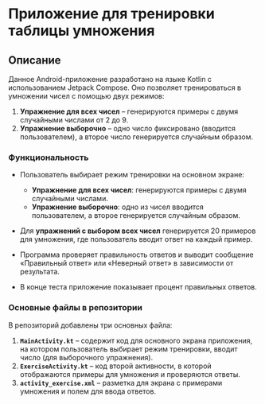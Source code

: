 # Приложение для тренировки таблицы умножения

## Описание

Данное Android-приложение разработано на языке Kotlin с использованием Jetpack Compose. Оно позволяет тренироваться в умножении чисел с помощью двух режимов:

1. **Упражнение для всех чисел** – генерируются примеры с двумя случайными числами от 2 до 9.
2. **Упражнение выборочно** – одно число фиксировано (вводится пользователем), а второе число генерируется случайным образом.

### Функциональность

- Пользователь выбирает режим тренировки на основном экране:
  - **Упражнение для всех чисел**: генерируются примеры с двумя случайными числами.
  - **Упражнение выборочно**: одно из чисел вводится пользователем, а второе генерируется случайным образом.
  
- Для **упражнений с выбором всех чисел** генерируется 20 примеров для умножения, где пользователь вводит ответ на каждый пример.
- Программа проверяет правильность ответов и выводит сообщение «Правильный ответ» или «Неверный ответ» в зависимости от результата.
- В конце теста приложение показывает процент правильных ответов.

### Основные файлы в репозитории

В репозиторий добавлены три основных файла:

1. **`MainActivity.kt`** – содержит код для основного экрана приложения, на котором пользователь выбирает режим тренировки, вводит число (для выборочного упражнения).
2. **`ExerciseActivity.kt`** – код второй активности, в которой отображаются примеры для умножения и проверяются ответы.
3. **`activity_exercise.xml`** – разметка для экрана с примерами умножения и полем для ввода ответов.
